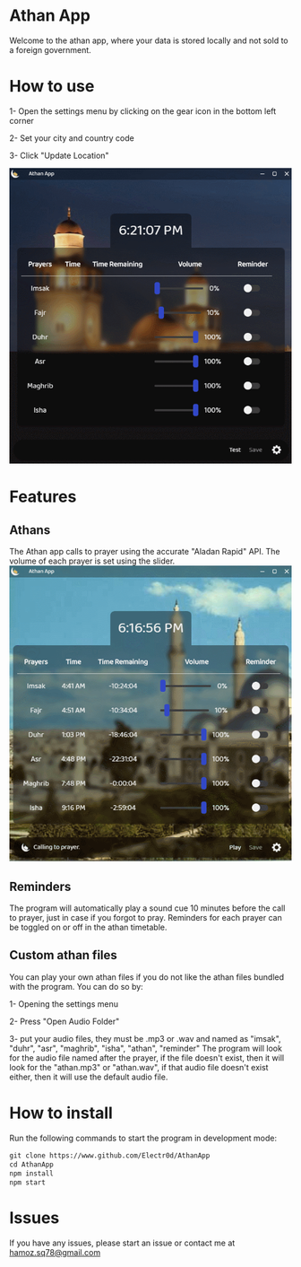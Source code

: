 # Athan App
Welcome to the athan app, where your data is stored locally and not sold to a foreign government.

# How to use 
1- Open the settings menu by clicking on the gear icon in the bottom left corner

2- Set your city and country code

3- Click "Update Location"

![](https://github.com/Electr0d/AthanApp/blob/main/docs/img/location.gif)
# Features

## Athans
The Athan app calls to prayer using the accurate "Aladan Rapid" API. The volume of each prayer is set using the slider.
![](https://github.com/Electr0d/AthanApp/blob/main/docs/img/athan.gif)

## Reminders
The program will automatically play a sound cue 10 minutes before the call to prayer, just in case if you forgot to pray. Reminders for each prayer can be toggled on or off in the athan timetable.

## Custom athan files
You can play your own athan files if you do not like the athan files bundled with the program. You can do so by:

1- Opening the settings menu

2- Press "Open Audio Folder"

3- put your audio files, they must be .mp3 or .wav and named as "imsak", "duhr", "asr", "maghrib", "isha", "athan", "reminder"
The program will look for the audio file named after the prayer, if the file doesn't exist, then it will look for the "athan.mp3" or "athan.wav", if that audio file doesn't exist either, then it will use the default audio file.


# How to install
Run the following commands to start the program in development mode:
```
git clone https://www.github.com/Electr0d/AthanApp
cd AthanApp
npm install
npm start
```

# Issues
If you have any issues, please start an issue or contact me at hamoz.sq78@gmail.com
